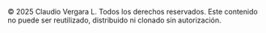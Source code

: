 © 2025 Claudio Vergara L. Todos los derechos reservados.
Este contenido no puede ser reutilizado, distribuido ni clonado sin autorización.
